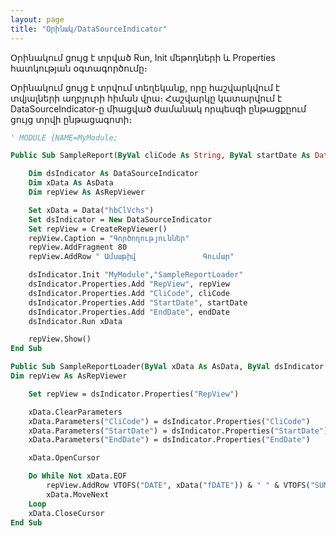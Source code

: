 ```yaml
---
layout: page
title: "Օրինակ/DataSourceIndicator"
---
```


Օրինակում ցույց է տրված Run, Init մեթոդների և Properties հատկության օգտագործումը։


Օրինակում ցույց է տրվում տեղեկանք, որը հաշվարկվում է տվյալների աղբյուրի հիման վրա։
Հաշվարկը կատարվում է DataSourceIndicator-ը միացված ժամանակ որպեսզի ընթացքըում ցույց տրվի ընթացագոտի։

``` vb
' MODULE {NAME=MyModule;

Public Sub SampleReport(ByVal cliCode As String, ByVal startDate As Date, ByVal endDate As Date)

	Dim dsIndicator As DataSourceIndicator
	Dim xData As AsData
	Dim repView As AsRepViewer

	Set xData = Data("hbClVchs")
	Set dsIndicator = New DataSourceIndicator
	Set repView = CreateRepViewer()
	repView.Caption = "Գործողություններ"
	repView.AddFragment 80
	repView.AddRow " Ամսաթիվ               Գումար"

	dsIndicator.Init "MyModule","SampleReportLoader"
	dsIndicator.Properties.Add "RepView", repView
	dsIndicator.Properties.Add "CliCode", cliCode
	dsIndicator.Properties.Add "StartDate", startDate
	dsIndicator.Properties.Add "EndDate", endDate
	dsIndicator.Run xData

	repView.Show()
End Sub

Public Sub SampleReportLoader(ByVal xData As AsData, ByVal dsIndicator As DataSourceIndicator)
Dim repView As AsRepViewer

	Set repView = dsIndicator.Properties("RepView")

	xData.ClearParameters
	xData.Parameters("CliCode") = dsIndicator.Properties("CliCode")
	xData.Parameters("StartDate") = dsIndicator.Properties("StartDate")
	xData.Parameters("EndDate") = dsIndicator.Properties("EndDate")

	xData.OpenCursor

	Do While Not xData.EOF
		repView.AddRow VTOFS("DATE", xData("fDATE")) & " " & VTOFS("SUMMA", xData("fSUMMA"))
		xData.MoveNext
	Loop
	xData.CloseCursor
End Sub
```